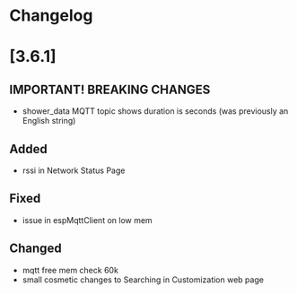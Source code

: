 # Changelog

# [3.6.1]

## **IMPORTANT! BREAKING CHANGES**

- shower_data MQTT topic shows duration is seconds (was previously an English string)

## Added

- rssi in Network Status Page

## Fixed

- issue in espMqttClient on low mem

## Changed

- mqtt free mem check 60k
- small cosmetic changes to Searching in Customization web page
